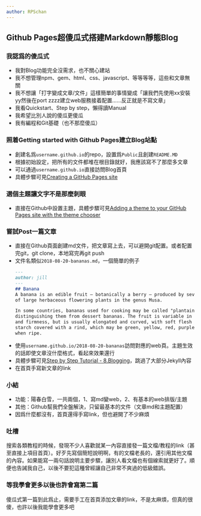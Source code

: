 ```yaml
---
author: RPSchan
---
```

## Github Pages超傻瓜式搭建Markdown靜態Blog

### 我認爲的傻瓜式
- 我對Blog功能完全沒需求，也不關心建站
- 我不想管理npm、gem、html、css、javascript、等等等等，這些和文章無關
- 我不想讓「打字變成文章/文件」這樣簡單的事情變成「讓我們先使用xx安裝yy然後在port zzzz建立web服務接着配置……反正就是不寫文章」
- 我看Quickstart、Step by step，懶得讀Manual
- 我希望比別人說的傻瓜更傻瓜
- 我有編程和Git基礎（也不那麼傻瓜）

### 照着Getting started with Github Pages建立Blog站點
- 創建名爲```username.github.io```的repo，設置爲```Public```且創建```README.MD```
- 根據初始設定，把所有的文件都堆在根目錄就好，我應該寫不了那麼多文章
- 可以通過```username.github.io```直接訪問Blog首頁
- 具體步驟可見[Creating a GitHub Pages site](https://docs.github.com/en/pages/getting-started-with-github-pages/creating-a-github-pages-site)

### 選個主題讓文字不是那麼刺眼
- 直接在Github中設置主題，具體步驟可見[Adding a theme to your GitHub Pages site with the theme chooser](https://docs.github.com/en/pages/getting-started-with-github-pages/adding-a-theme-to-your-github-pages-site-with-the-theme-chooser)

### 嘗試Post一篇文章
- 直接在Github頁面創建md文件，把文章寫上去，可以避開git配置。或者配置完git，git clone，本地寫完再git push
- 文件名類似```2018-08-20-bananas.md```，一個簡單的例子
    ```markdown
    ---
    author: jill
    ---
    ## Banana
    A banana is an edible fruit – botanically a berry – produced by several kinds
    of large herbaceous flowering plants in the genus Musa.

    In some countries, bananas used for cooking may be called "plantains",
    distinguishing them from dessert bananas. The fruit is variable in size, color,
    and firmness, but is usually elongated and curved, with soft flesh rich in
    starch covered with a rind, which may be green, yellow, red, purple, or brown
    when ripe.
    ```
- 使用```username.github.io/2018-08-20-bananas```訪問對應的web頁。主題生效的話即使文章沒什麼格式，看起來效果還行
- 具體步驟可見[Step by Step Tutorial - 8.Blogging](https://jekyllrb.com/docs/step-by-step/08-blogging/)，跳過了大部分Jekyll內容
- 在首頁手寫新文章的link

### 小結
- 功能：陽春白雪，一共兩個，1、寫md變web，2、有基本的web排版/主題
- 其他：Github幫我們全盤解決，只留最基本的文件（文章md和主題配置）
- 因爲什麼都沒有，首頁還得手寫link，但也避開了不少麻煩

### 吐槽
搜索各類教程的時候，發現不少人喜歡就某一內容直接發一篇文檔/教程的link（甚至直接上項目首頁）。好歹先寫個簡短說明啊，有的文檔老長的，還引用其他文檔的內容。如果能寫一兩句話說明主要步驟，讓別人看文檔也有個線索就更好了。順便也告誡我自己，以後不要犯這種曾經讓自己非常不爽過的低級錯誤。

### 等我學會更多以後也許會寫第二篇
傻瓜式第一篇到此爲止，需要手工在首頁添加文章的link，不是太麻煩，但真的很傻，也許以後我能學會更多吧
